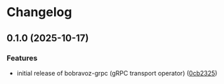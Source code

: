 # Changelog

## 0.1.0 (2025-10-17)


### Features

* initial release of bobravoz-grpc (gRPC transport operator) ([0cb2325](https://github.com/bubustack/bobravoz-grpc/commit/0cb2325afdac08559c1cddf9e8bae3d0a3638d21))
